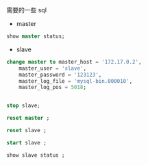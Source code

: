 需要的一些 sql

* master 
```sql
show master status;
```

* slave
```sql
change master to master_host = '172.17.0.2',
    master_user = 'slave',
    master_password = '123123',
    master_log_file = 'mysql-bin.000010',
    master_log_pos = 5018;


stop slave;

reset master ;

reset slave ;

start slave ;

show slave status ;
```